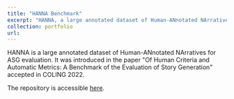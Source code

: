 ```yaml
---
title: "HANNA Benchmark"
excerpt: "HANNA, a large annotated dataset of Human-ANnotated NArratives for ASG evaluation."
collection: portfolio
url: 
---
```


HANNA is a large annotated dataset of Human-ANnotated NArratives for ASG evaluation. It was introduced in the paper "Of Human Criteria and Automatic Metrics: A Benchmark of the Evaluation of Story Generation" accepted in COLING 2022.

The repository is accessible [here](https://github.com/lashoun/hanna-benchmark-asg).